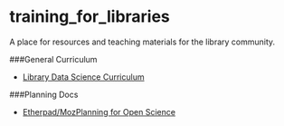 training_for_libraries
======================

A place for resources and teaching materials for the library community.

###General Curriculum
* [Library Data Science Curriculum](http://altbibl.io/dst4l/)

###Planning Docs
* [Etherpad/MozPlanning for Open Science](https://etherpad.mozilla.org/sciencelab-mozfest2014-wranglers)